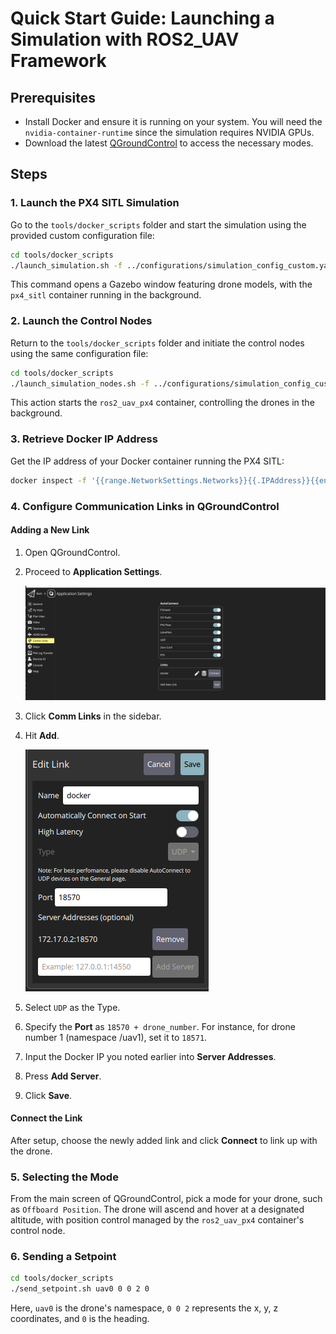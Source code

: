 # Quick Start Guide: Launching a Simulation with ROS2_UAV Framework

## Prerequisites

- Install Docker and ensure it is running on your system. You will need the `nvidia-container-runtime` since the simulation requires NVIDIA GPUs.
- Download the latest [QGroundControl](https://d176tv9ibo4jno.cloudfront.net/builds/master/QGroundControl.AppImage) to access the necessary modes.

## Steps

### 1. Launch the PX4 SITL Simulation

Go to the `tools/docker_scripts` folder and start the simulation using the provided custom configuration file:

```bash
cd tools/docker_scripts
./launch_simulation.sh -f ../configurations/simulation_config_custom.yaml -b main -a
```

This command opens a Gazebo window featuring drone models, with the `px4_sitl` container running in the background.

### 2. Launch the Control Nodes

Return to the `tools/docker_scripts` folder and initiate the control nodes using the same configuration file:

```bash
cd tools/docker_scripts
./launch_simulation_nodes.sh -f ../configurations/simulation_config_custom.yaml
```

This action starts the `ros2_uav_px4` container, controlling the drones in the background.

### 3. Retrieve Docker IP Address

Get the IP address of your Docker container running the PX4 SITL:

```bash
docker inspect -f '{{range.NetworkSettings.Networks}}{{.IPAddress}}{{end}}' px4_sitl
```

### 4. Configure Communication Links in QGroundControl

#### Adding a New Link

1. Open QGroundControl.
2. Proceed to **Application Settings**.

   ![Application Settings](comm_links_config.png)

3. Click **Comm Links** in the sidebar.
4. Hit **Add**.

   ![Add New Link](link_config.png)

5. Select `UDP` as the Type.
6. Specify the **Port** as `18570 + drone_number`. For instance, for drone number 1 (namespace /uav1), set it to `18571`.
7. Input the Docker IP you noted earlier into **Server Addresses**.
8. Press **Add Server**.
9. Click **Save**.

#### Connect the Link

After setup, choose the newly added link and click **Connect** to link up with the drone.

### 5. Selecting the Mode

From the main screen of QGroundControl, pick a mode for your drone, such as `Offboard Position`. The drone will ascend and hover at a designated altitude, with position control managed by the `ros2_uav_px4` container's control node.

### 6. Sending a Setpoint

```bash
cd tools/docker_scripts
./send_setpoint.sh uav0 0 0 2 0
```

Here, `uav0` is the drone's namespace, `0 0 2` represents the x, y, z coordinates, and `0` is the heading.